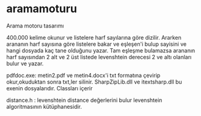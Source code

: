 # aramamoturu
Arama motoru tasarımı

400.000 kelime okunur ve listelere harf sayılarına göre dizilir. Ararken arananın harf sayısına göre listelere bakar ve eşleşen'i bulup sayisini ve hangi dosyada kaç tane olduğunu yazar. Tam eşleşme bulamazsa arananın harf sayısından 2 alt ve 2 üst listede levenshtein derecesi 2 ve altı olanları bulur ve yazar.



pdfdoc.exe: metin2.pdf ve metin4.docx'i txt formatına çevirip okur,okuduktan sonra txt,ler silinir.
SharpZipLib.dll ve itextsharp.dll bu exenin dosyalarıdır. Classları içerir

distance.h : levenshtein distance değerlerini bulur levenshtein algoritmasının kütüphanesidir.
